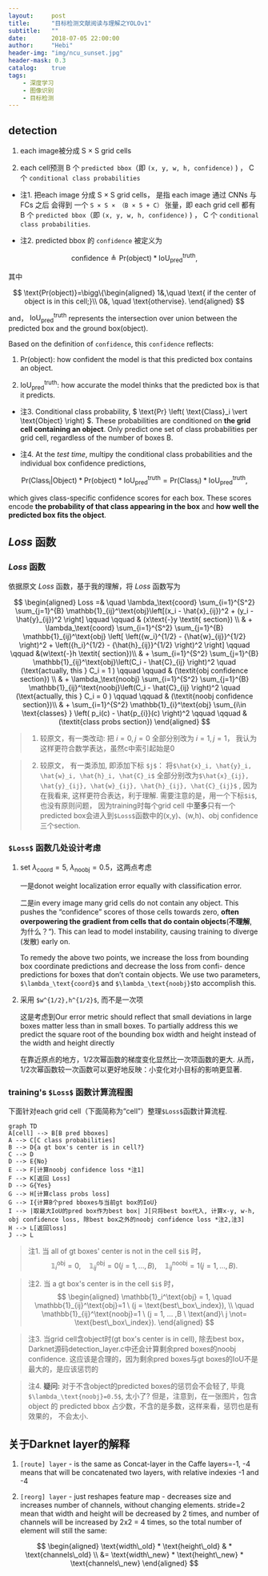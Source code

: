 ```yaml
---
layout:     post
title:      "目标检测文献阅读与理解之YOLOv1"
subtitle:   ""
date:       2018-07-05 22:00:00
author:     "Hebi"
header-img: "img/ncu_sunset.jpg"
header-mask: 0.3
catalog:    true
tags:
    - 深度学习
    - 图像识别
    - 目标检测
---
```


## detection 

1. each image被分成 S × S grid cells

2. each cell预测 B 个 `predicted bbox`（即 `(x, y, w, h, confidence)` ) ， C 个 `conditional class probabilities`

- 注1. 把each image 分成 S × S grid cells， 是指 each image 通过 CNNs 与 FCs 之后
会得到 一个 `S × S × （B × 5 + C）` 张量，即 each grid cell 都有 B 个 `predicted bbox`（即 `(x, y, w, h, confidence)` ) ， C 个 `conditional class probabilities`.

- 注2. predicted bbox 的 `confidence` 被定义为

$$
\text{confidence}
\triangleq \text{Pr(object)} * \text{IoU}_\text{pred}^\text{truth},
$$

其中

$$
\text{Pr(object)}=\bigg\{\begin{aligned}
1&,\quad \text{ if the center of object is in this cell;}\\
0&, \quad \text{othervise}.
\end{aligned}
$$

and， $\text{IoU}_\text{pred}^\text{truth}$ represents the intersection over union between the predicted box and the ground box(object).

Based on the definition of `confidence`, this `confidence` reflects:

1. $\text{Pr(object)}$: how confident the model is that this predicted box contains an object.

2. $\text{IoU}_\text{pred}^\text{truth}$: how accurate the model thinks that the predicted box is that it predicts.


- 注3. Conditional class probability, $ \text{Pr} \left( \text{Class}_i \vert \text{Object} \right) $. These probabilities are conditioned on **the grid cell containing an object**. Only predict one set of class probabilities per grid cell, regardless of the number of boxes B.

- 注4. At the *test time*, multipy the conditional class probabilities and the individual box confidence predictions,

$$
\text{Pr} \left(\text{Class}_i \vert \text{Object} \right) * \text{Pr(object)} * \text{IoU}_\text{pred}^\text{truth} = \text{Pr} \left(\text{Class}_i \right) * \text{IoU}_\text{pred}^\text{truth},
$$

which gives class-specific confidence scores for each box. These scores encode **the probability of that class appearing in the box** and **how well the predicted box fits the object**.

## $Loss$ 函数

### $Loss$ 函数

依据原文 $Loss$ 函数，基于我的理解，将 $Loss$ 函数写为

$$
\begin{aligned} 
Loss =& \quad \lambda_\text{coord} \sum_{i=1}^{S^2} \sum_{j=1}^{B} \mathbb{1}_{ij}^\text{obj}\left[(x_i - \hat{x}_{ij})^2 + (y_i - \hat{y}_{ij})^2 \right]   \qquad \qquad & (x\text{-}y \textit{ section}) \\
& + \lambda_\text{coord} \sum_{i=1}^{S^2} \sum_{j=1}^{B} \mathbb{1}_{ij}^\text{obj} \left[ \left({w_i}^{1/2} - {\hat{w}_{ij}}^{1/2} \right)^2 + \left({h_i}^{1/2} - {\hat{h}_{ij}}^{1/2} \right)^2 \right]  \qquad \qquad &(w\text{-}h \textit{ section})\\
& + \sum_{i=1}^{S^2} \sum_{j=1}^{B} \mathbb{1}_{ij}^\text{obj}\left(C_i - \hat{C}_{ij} \right)^2 \quad (\text{actually, this } C_i = 1 )  \qquad \qquad & (\textit{obj confidence section}) \\  
& + \lambda_\text{noobj} \sum_{i=1}^{S^2} \sum_{j=1}^{B} \mathbb{1}_{ij}^\text{noobj}\left(C_i - \hat{C}_{ij} \right)^2 \quad (\text{actually, this } C_i = 0 )  \qquad \qquad & (\textit{noobj confidence section})\\
& + \sum_{i=1}^{S^2} \mathbb{1}_{i}^\text{obj} \sum_{i\in \text{classes} } \left( p_i(c) - \hat{p_{i}}(c) \right)^2
\qquad \qquad & (\textit{class probs section}) \end{aligned}
$$

> 1. 较原文，有一类改动: 把 $i=0, j=0$ 全部分别改为 $i=1, j=1$， 我认为这样更符合数学表达，虽然c中索引起始是0 

> 2. 较原文， 有一类添加, 即添加下标 `$j$`： 将`$\hat{x}_i, \hat{y}_i, \hat{w}_i, \hat{h}_i, \hat{C}_i$` 全部分别改为`$\hat{x}_{ij}, \hat{y}_{ij}, \hat{w}_{ij}, \hat{h}_{ij}, \hat{C}_{ij}$` , 因为在我看来, 这样更符合表达，利于理解. 需要注意的是，用一个下标`$i$`, 也没有原则问题， 因为training时每个grid cell 中**至多**只有一个predicted box会进入到`$Loss$`函数中的(x,y)、(w,h)、obj confidence 三个section.


### `$Loss$` 函数几处设计考虑

1. set $\lambda_\text{coord}=5, \ \lambda_\text{noobj}=0.5$，这两点考虑

    一是donot weight localization error equally  with classification error. 
    
    二是in every image many grid cells do not contain any
object. This pushes the “confidence” scores of those cells
towards zero, **often overpowering the gradient from cells
that do contain objects**(**不理解**, 为什么？“). This can lead to model instability,
causing training to diverge (发散) early on.

    To remedy the above two points, we increase the loss from bounding box
coordinate predictions and decrease the loss from confi-
dence predictions for boxes that don’t contain objects. We
use two parameters, `$\lambda_\text{coord}$` and `$\lambda_\text{noobj}$`to accomplish this.


2. 采用 `$w^{1/2},h^{1/2}$`, 而不是一次项

    这是考虑到Our error metric should reflect that
small deviations in large boxes matter less than in small
boxes. To partially address this we predict the square root
of the bounding box width and height instead of the width
and height directly
    
    在靠近原点的地方，1/2次幂函数的梯度变化显然比一次项函数的更大. 从而，1/2次幂函数较一次函数可以更好地反映：小变化对小目标的影响更显著. 
    
### training's `$Loss$` 函数计算流程图

下面针对each grid cell（下面简称为“cell”）整理`$Loss$`函数计算流程.


```
graph TD
A[cell] --> B[B pred bboxes]
A --> C[C class probabilities]
B --> D{a gt box's center is in cell?}
C --> D
D --> E{No}
E --> F[计算noobj confidence loss *注1]
F --> K[返回 Loss]
D --> G{Yes}
G --> H[计算class probs loss]
G --> I{计算B个pred bboxes与当前gt box的IoU}
I --> |取最大IoU的pred box作为best box| J[只将best box代入, 计算x-y, w-h, obj confidence loss, 除best box之外的noobj confidence loss *注2,注3]
H --> L[返回loss]
J --> L
```
> 注1. 当 all of gt boxes' center is not in the cell `$i$` 时，
$$
\mathbb{1}_i^\text{obj} = 0, \quad
\mathbb{1}_{ij}^\text{obj}=0 (j = 1, ... ,B), \quad \mathbb{1}_{ij}^\text{noobj}=1 (j = 1, ... ,B).
$$

> 注2. 当 a gt box's center is in the cell `$i$` 时，
$$
\begin{aligned}
\mathbb{1}_i^\text{obj} = 1, \quad
\mathbb{1}_{ij}^\text{obj}=1 \ (j = \text{best\_box\_index}), \\ 
\quad \mathbb{1}_{ij}^\text{noobj}=1 \ (j = 1, ... ,B \ \text{and}\ j \not=  \text{best\_box\_index}).
\end{aligned}
$$

> 注3. 当grid cell含object时(gt box's center is in cell), 除去best box，Darknet源码detection_layer.c中还会计算剩余pred boxes的noobj confidence. 这应该是合理的，因为剩余pred boxes与gt boxes的IoU不是最大的，是应该惩罚的

> 注4. **疑问:** 对于不含object的predicted boxes的惩罚会不会轻了, 毕竟`$\lambda_\text{noobj}=0.5$`, 太小了? 但是，注意到，在一张图片，包含 object 的 predicted bbox 占少数，不含的是多数，这样来看，惩罚也是有效果的， 不会太小.

## 关于Darknet layer的解释 

1. `[route] layer` - is the same as Concat-layer in the Caffe
layers=-1, -4 means that will be concatenated two layers, with relative indexies -1 and -4

2. `[reorg] layer` - just reshapes feature map - decreases size and increases number of channels, without changing elements.
stride=2 mean that width and height will be decreased by 2 times, and number of channels will be increased by 2x2 = 4 times, so the total number of element will still the same:

$$
\begin{aligned}
\text{width\_old} * \text{height\_old} & *  \text{channels\_old} \\
&= \text{width\_new} * \text{height\_new} * \text{channels\_new}
\end{aligned}
$$
